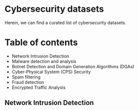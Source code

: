 # Cybersecurity datasets
Herein, we can find a curated list of cybersecurity datasets.

# Table of contents
* Network Intrusion Detection
* Malware detection and analysis
* Botnet Detection and Domain Generation Algorithms (DGAs)
* Cyber-Physical System (CPS) Security
* Spam filtering
* Fraud detection
* Encrypted Traffic Analysis

## Network Intrusion Detection
